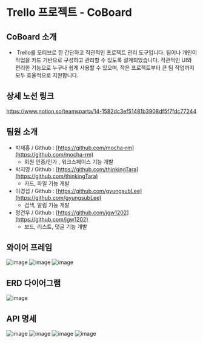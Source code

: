 # Trello 프로젝트 - CoBoard

## CoBoard 소개
-   Trello를 모티브로 한 간단하고 직관적인 프로젝트 관리 도구입니다. 팀이나 개인이 작업을 카드 기반으로 구성하고 관리할 수 있도록 설계되었습니다. 직관적인 UI와 편리한 기능으로 누구나 쉽게 사용할 수 있으며, 작은 프로젝트부터 큰 팀 작업까지 모두 효율적으로 지원합니다.

## 상세 노션 링크
https://www.notion.so/teamsparta/14-1582dc3ef51481b3908df5f7fdc77244

## 팀원 소개

- 박재홍 / Github : [https://github.com/mocha-rm](https://github.com/mocha-rm)
  - 회원 인증/인가 , 워크스페이스 기능 개발
- 박지영 / Github : [https://github.com/thinkingTara](https://github.com/thinkingTara)
  - 카드, 파일 기능 개발
- 이경섭 / Github : [https://github.com/gyungsubLee](https://github.com/gyungsubLee)
  - 검색, 알림 기능 개발
- 정건우 / Github : [https://github.com/jgw1202](https://github.com/jgw1202)
  - 보드, 리스트, 댓글 기능 개발

## 와이어 프레임
![image](https://github.com/user-attachments/assets/fbcd47f1-e73f-44fc-ba38-63f3dc25a436)
![image](https://github.com/user-attachments/assets/92daeae1-eb53-47fa-b926-30844e95fa00)
![image](https://github.com/user-attachments/assets/d598c13d-4090-42dd-8950-2d5b3db541d0)





## ERD 다이어그램
![image](https://github.com/user-attachments/assets/eb5c16d2-2ef4-45cc-91d8-9e2a72b54496)

## API 명세
![image](https://github.com/user-attachments/assets/7bd15a9c-a16b-4c92-8f9f-43b5c76d1060)
![image](https://github.com/user-attachments/assets/f360f086-baf9-40a1-a742-f290bff3f781)
![image](https://github.com/user-attachments/assets/d88db2cd-eb62-4a6a-9085-989ef72642f7)
![image](https://github.com/user-attachments/assets/f1a9cfc7-6cae-45a7-b62d-413038cdc83b)




